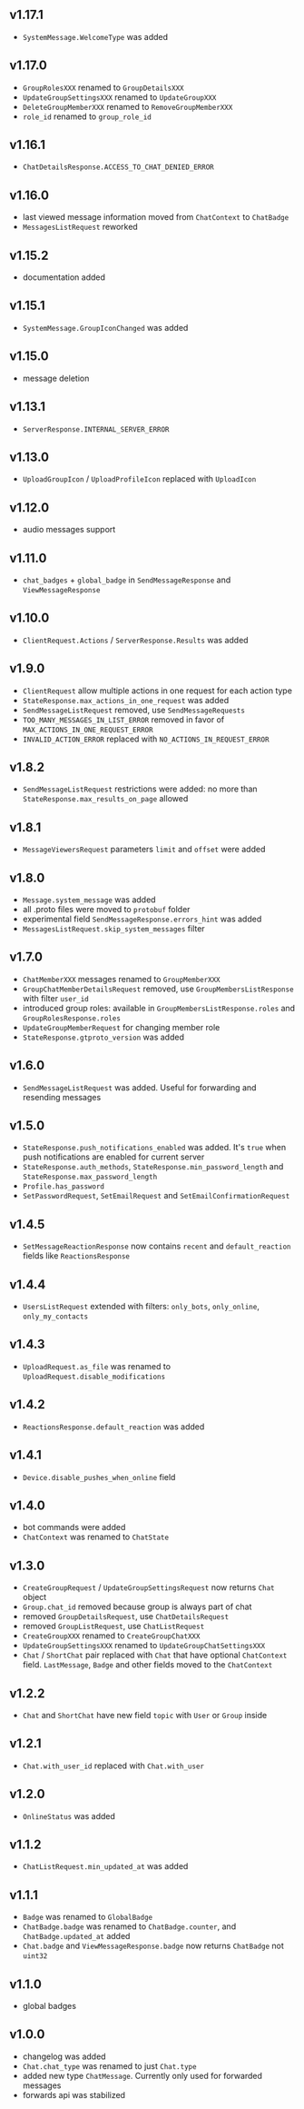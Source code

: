 ## v1.17.1
 - `SystemMessage.WelcomeType` was added

## v1.17.0
 - `GroupRolesXXX` renamed to `GroupDetailsXXX`
 - `UpdateGroupSettingsXXX` renamed to `UpdateGroupXXX`
 - `DeleteGroupMemberXXX` renamed to `RemoveGroupMemberXXX`
 - `role_id` renamed to `group_role_id`

## v1.16.1
 - `ChatDetailsResponse.ACCESS_TO_CHAT_DENIED_ERROR`

## v1.16.0
 - last viewed message information moved from `ChatContext` to `ChatBadge` 
 - `MessagesListRequest` reworked

## v1.15.2
 - documentation added

## v1.15.1
 - `SystemMessage.GroupIconChanged` was added

## v1.15.0
 - message deletion

## v1.13.1
 - `ServerResponse.INTERNAL_SERVER_ERROR`

## v1.13.0
 - `UploadGroupIcon` / `UploadProfileIcon` replaced with `UploadIcon`

## v1.12.0
 - audio messages support

## v1.11.0
 - `chat_badges` + `global_badge` in `SendMessageResponse` and `ViewMessageResponse` 

## v1.10.0
 - `ClientRequest.Actions` / `ServerResponse.Results` was added 
 
## v1.9.0
 - `ClientRequest` allow multiple actions in one request for each action type
 - `StateResponse.max_actions_in_one_request` was added
 - `SendMessageListRequest` removed, use `SendMessageRequests`
 - `TOO_MANY_MESSAGES_IN_LIST_ERROR` removed in favor of `MAX_ACTIONS_IN_ONE_REQUEST_ERROR`
 - `INVALID_ACTION_ERROR` replaced with `NO_ACTIONS_IN_REQUEST_ERROR`

## v1.8.2
 - `SendMessageListRequest` restrictions were added: no more than `StateResponse.max_results_on_page` allowed

## v1.8.1
 - `MessageViewersRequest` parameters `limit` and `offset` were added

## v1.8.0
 - `Message.system_message` was added
 - all .proto files were moved to `protobuf` folder
 - experimental field `SendMessageResponse.errors_hint` was added
 - `MessagesListRequest.skip_system_messages` filter

## v1.7.0
 - `ChatMemberXXX` messages renamed to `GroupMemberXXX`
 - `GroupChatMemberDetailsRequest` removed, use `GroupMembersListResponse` with filter `user_id`
 -  introduced group roles: available in `GroupMembersListResponse.roles` and `GroupRolesResponse.roles`
 - `UpdateGroupMemberRequest` for changing member role
 - `StateResponse.gtproto_version` was added

## v1.6.0
 - `SendMessageListRequest` was added. Useful for forwarding and resending messages

## v1.5.0
 - `StateResponse.push_notifications_enabled` was added. It's `true` when push notifications are enabled for current server
 - `StateResponse.auth_methods`, `StateResponse.min_password_length` and `StateResponse.max_password_length` 
 - `Profile.has_password` 
 - `SetPasswordRequest`, `SetEmailRequest` and `SetEmailConfirmationRequest`

## v1.4.5
 - `SetMessageReactionResponse` now contains `recent` and `default_reaction` fields like `ReactionsResponse`

## v1.4.4
 - `UsersListRequest` extended with filters: `only_bots`, `only_online`, `only_my_contacts`

## v1.4.3
 - `UploadRequest.as_file` was renamed to `UploadRequest.disable_modifications`

## v1.4.2
 - `ReactionsResponse.default_reaction` was added

## v1.4.1
 - `Device.disable_pushes_when_online` field

## v1.4.0
 - bot commands were added
 - `ChatContext` was renamed to `ChatState`

## v1.3.0
 - `CreateGroupRequest` / `UpdateGroupSettingsRequest` now returns `Chat` object
 - `Group.chat_id` removed because group is always part of chat
 - removed `GroupDetailsRequest`, use `ChatDetailsRequest`
 - removed `GroupListRequest`, use `ChatListRequest`
 - `CreateGroupXXX` renamed to `CreateGroupChatXXX`
 - `UpdateGroupSettingsXXX` renamed to `UpdateGroupChatSettingsXXX`
 - `Chat` / `ShortChat` pair replaced with `Chat` that have optional `ChatContext` field. `LastMessage`, `Badge` and other fields moved to the `ChatContext`

## v1.2.2
 - `Chat` and `ShortChat` have new field `topic` with `User` or `Group` inside 

## v1.2.1
 - `Chat.with_user_id` replaced with `Chat.with_user`

## v1.2.0
 - `OnlineStatus` was added

## v1.1.2
 - `ChatListRequest.min_updated_at` was added

## v1.1.1
 - `Badge` was renamed to `GlobalBadge`
 - `ChatBadge.badge` was renamed to `ChatBadge.counter`, and `ChatBadge.updated_at` added
 - `Chat.badge` and `ViewMessageResponse.badge` now returns `ChatBadge` not `uint32`

## v1.1.0
 - global badges

## v1.0.0
 - changelog was added
 - `Chat.chat_type` was renamed to just `Chat.type`
 - added new type `ChatMessage`. Currently only used for forwarded messages
 - forwards api was stabilized
